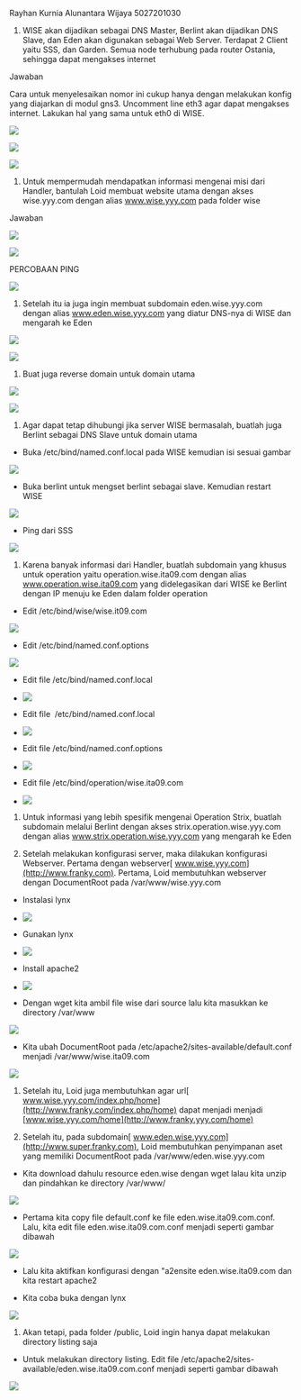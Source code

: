 Rayhan Kurnia Alunantara Wijaya 5027201030

1.  WISE akan dijadikan sebagai DNS Master, Berlint akan dijadikan DNS Slave, dan Eden akan digunakan sebagai Web Server. Terdapat 2 Client yaitu SSS, dan Garden. Semua node terhubung pada router Ostania, sehingga dapat mengakses internet

Jawaban

Cara untuk menyelesaikan nomor ini cukup hanya dengan melakukan konfig yang diajarkan di modul gns3. Uncomment line eth3 agar dapat mengakses internet. Lakukan hal yang sama untuk eth0 di WISE.

![](https://lh4.googleusercontent.com/aH-YMqqtNEmfO6n9SrxK3SdrQWB4_lMJ3dQnUgIY3r967UELFxI4Vb5FLVP3xiLNhiSWhWtsXiElcj5bwnG5aCKPaQ_IUSs5cnZOjlto3OnG9yb7uuqf4hJN7V9lnJV9KtcQw_yBcWIeFJ1JqdZfbnZxE5kcj-gmFcki-BLrnQCu7jOWoiunphpYwg)

![](https://lh3.googleusercontent.com/0wAyV8DGCj1mGY8tIVwqLDtCqj2167WVSgGOuWfREbmm7X33eFxmxjaTXvta3S15pC4kB3V0MxxbmTPMRZU8DmSpdlCL6ceIb4tJ5aQuBFhfKGdih2oNRY0SneCmxI-3gdFTPcp_Ybow1yFGY1k1Mreyf1ap-65bn3CaJ8DiuNtibjFQflpba3wIqQ)

![](https://lh5.googleusercontent.com/91ooq6sDfs_JaU0254WIClD-jIULhp9ANNLI4gWAW3jV6_L08D5VyFLxNZBhhs3xfxFBGJllLdw-_dcbl66bm4NcSD5B74h5jP_IoON7bTpw8YLGYkd_R9VvPnCeJl4A7GOFOShOW-PwSztXVJb65NtJ93yjp9202UeJkJCck4c6ho73NFS5qg_W6Q)

1.  Untuk mempermudah mendapatkan informasi mengenai misi dari Handler, bantulah Loid membuat website utama dengan akses wise.yyy.com dengan alias www.wise.yyy.com pada folder wise

Jawaban

![](https://lh5.googleusercontent.com/kUIAhu71_DSLdnr1ZjoTBk8h3KKD6TtrkZ_8fIkDQQG-Yskh1PRjGInOKXO2QVLQLFDokK0al_ZUTQxL2sNRnaA-8_iqps8tPjGGxybAA2YSEUD3kROQT47pH4RP3156xykGZKXvWm3rlf8vC_Sb_Kqs6h2sdy5Gui1g8DSZGpsiEPsWUwPTBEMVCQ)

![](https://lh3.googleusercontent.com/TaftU-TXUkJbqJ9SIn8EXhnFO7SxOBtAYrsHOLEBo01w5LQdrYDCyzNwOmju91wmaeVc--04aqaMGr7fjNDD7tpMwEmqiVJMmVvT8AeHg4JgGMlcJrcvDACdrr1SeB2vrxrrwltA3aDSGxg8YfX3Dnagg9x6BWOtd4eLGxKUe50U1B_PTVhY6Wv_EA)

PERCOBAAN PING

![](https://lh3.googleusercontent.com/EapkZ_gO8qWWSRMgDInwbvtome_QASV5jRrFi7Jif7_OeMIIp26_1iD4fwdlYlhphZMoIYFD--0tZsoVcnRHHKwukQQhPk56XYhNt_2vxOfLALsIrQdvhaon2Cd4v92eFWAc8TlEbIhDaxRey-uZo3QjboWPcfq_MyYOZ4L8O9W9fnAb7ytun7hNfw)

1.  Setelah itu ia juga ingin membuat subdomain eden.wise.yyy.com dengan alias www.eden.wise.yyy.com yang diatur DNS-nya di WISE dan mengarah ke Eden 

![](https://lh6.googleusercontent.com/pIbvF74RSZTUspkz3HjnxrMvKe9yEw_DwvC-vFtHD3a5_8JBSkklhw6sv-qiwvCb5Q6qcAwwoNny-zoSs4nWHEbun7kNKwhJnLb8uVcEFslHHd7pY52vOVJlLvBGj3WQk9YnKQS15ibejGOruojX8esu8RpIV0DBNJa68l-Sd1pPqxmJNsb_e58udA)

![](https://lh5.googleusercontent.com/RleI3sYHAG30ewtrFa9-zXHI4uUFSevo3MCsDGqXJZIvZ-BYm0du13uTcchz6qFpsMEhyBeP4IpuQ02Hg4yLJ2kDyb6o3TDssdrdVEuGb7wlVs5-4KdGHISeY9WGIDPYzWb8Q5U9pA3QIB2zpG4wfdsak_KKJT3kOnpuENN7gCHaqlMI0jxSZS_G3Q)

1.  Buat juga reverse domain untuk domain utama

![](https://lh3.googleusercontent.com/nm0ek5MJiYEOyNy0u0B-k4fWsoqFXRWVlcfETR1PJVxvHym2qTK-qNVWQHGV2geI1AyK2zMrJZixINvxTN7rTwkGP7CKHxPy0oYwX68v03LdgCaidDvpXWqomVRePUOi8nZU8eIiL65vToTr0EIZb0yNKjTGRQROYMtgzXCJ9cFjJBqIa-Vy8ynbRg)

![](https://lh3.googleusercontent.com/_K8Y_n3Qwp5lUjl-_ydsQfFrGupDQy8zeLuLMBaUTBPCvCELa5Os2LuMcerTzktNdWWWakoXAxiqQDrPjZEh7sJUqnzfS9NN7exp89RSw-yHL8Lew1wQjlIQYFloZyet90N-Yet5T9JVb1ZVB-sHW9QDaTQppRFOEy6uml95DRqyrvosSbErtfxkdg)

1.  Agar dapat tetap dihubungi jika server WISE bermasalah, buatlah juga Berlint sebagai DNS Slave untuk domain utama

-   Buka /etc/bind/named.conf.local pada WISE kemudian isi sesuai gambar

![](https://lh5.googleusercontent.com/5cht6McADbaXK5SNVAl4uDsX9x7FkkgIQUTwNTVf2ofFtak8AROtedWysJ7gUgyVUEQT-UMRtaIhJac4-oAB3uy2RAnCSXysJgbXDp7ZlpEj4FdvLSeo52_z_Nzk74bqbmQUR4gHHcJTvEtdiyLLa93SR_ufqz-DY0KlEEBiyiMi_ZsH2vnFj2CZhQ)

-   Buka berlint untuk mengset berlint sebagai slave. Kemudian restart WISE

![](https://lh3.googleusercontent.com/7UeeEnBn2BqWcU5Ybw0a_cN3KpUSs0h46RuQBv_rnKKJmCH4s7YceIyzxc62ckJG5NAbl_4Pm2Lrjwin0YojvwHsyvJTooxC1q1WqVi1ImjQyFZmtfQMUOaKhO9aZFBY5cDODdWW3_v7gzow7pxdyNnXwlow1too9hC1MHiWum9by7O0rXv0HriiOw)

-   Ping dari SSS

![](https://lh3.googleusercontent.com/4nFXNIRpZybSn5Hy_iFeN7cDSKCbEbh-WYOxSO1D-LPVkVWsAp1og9BjImNSA587SjAICOsvi-H6cBp_RJVMr9TIvZKnNtm2NtLffxJeZ9LK_2E_nWlgvdXBQdZdNEqE32RM2Hre3gwW1H9lkqrQx2WIrboHjx8oE3hdlMDMWc3e0tTq7rrbfmcfxQ)

1.  Karena banyak informasi dari Handler, buatlah subdomain yang khusus untuk operation yaitu operation.wise.ita09.com dengan alias www.operation.wise.ita09.com yang didelegasikan dari WISE ke Berlint dengan IP menuju ke Eden dalam folder operation

-   Edit /etc/bind/wise/wise.it09.com

![](https://lh3.googleusercontent.com/uTHrS84xZ2bQHxlyxRO9cxKkuLCAZngJEbIlQci8OEbPSH5x6g-TUfPJ2FiGZqIfm-Hdv68m0DWuy25wZCIvtfxhdns5KzFDDwHljWvQFEO1L1K8UrHu4WDHrtxjQbWyQ-jmPLANSVXw3HQlIqSIREM9j6okIUD-fMI655ohOD8vL6CLrDWlMGwYYw)

-   Edit /etc/bind/named.conf.options

![](https://lh4.googleusercontent.com/DBtkJFVvyFoqVEWC-ZXgT0QLcWnR9t1Zw7Y16Zrcl8pflxX-Cq2G_YYCgDhSMZ7oowvZ6TcmoiIi1pT9FX6sQZR8jGtP8ZhMK8fT9VMjdElVpH5bHxSQ047ko2S8uw2ezD-VeQcNIg-7_NNKQHj3FwdMvQZhZPoGIlOkhQSacD-yraBQ-4MUCxg_SQ)

-   Edit file /etc/bind/named.conf.local

-   ![](https://lh3.googleusercontent.com/MSU0gygZqj6GDP_xwkvh-cq9wu7z5hBldiviBWehSIFSzNlCwd4HAiVvNucnFVMy1ZnTwczYRfPXXA4h86FygOn10UFCt3qegUcaboOCEd4Xs5rCUSnGp1S7dBzpNk3aFbzMI02nrxyVMTvnNG7y5dbb7cLXEXVRsNAk7-GmpIsqrQBBx7OW4u9SUQ)

-   Edit file  /etc/bind/named.conf.local

-   ![](https://lh6.googleusercontent.com/fOykgPddD1E6FlNNFsGPb5RWX5caLL7ywaqy_5b4SdDhkxRZxRkVNRp-Rx0hpfYZpcpKSW5Vldk4cNmsAlr5snkNEzFhAMlrNwemMZzp9c_HzokVyizWL9PyE1-VPm52We-L7ZgW_CeO8Ay04LpwKbuLEOx6NeclVg6ow5JpvUKEpuF5BIa6xKEIvw)

-   Edit file /etc/bind/named.conf.options

-   ![](https://lh3.googleusercontent.com/flzqEofRUyje7zR3QwIdmatczisXjpm75N6JEZRsI91dOVoUla9tTmrykM6aMRGNKuNfW3WKor4ACqUhUa3Ybyuw29raB0OT9v1_kS0XnmS4Wcu7RKT0mGTEG-6N-CNExrTjYO6L70MTM1RiXR6nDXGlhY1v1KW5KlvROff9I_HN1KplTA7jLwfJOg)

-   Edit file /etc/bind/operation/wise.ita09.com

-   ![](https://lh4.googleusercontent.com/PCnLZPHpSQZCA2o2G2SFclyoOk1jOc1HtuW9g06jEEsPRAdD6MEFEsuW_oezy1_iayL63e67C_6B4jYKMg0ezy63t2BmpZfWXJrVpIJFwDmLSMXG3KwgIabrbLrFkdg4_CSLFc7vIzppmZDzNpv4bkZS6xPdge2m3j_2C4dJCbMFb6rqMlG_BBTPmQ)

1.  Untuk informasi yang lebih spesifik mengenai Operation Strix, buatlah subdomain melalui Berlint dengan akses strix.operation.wise.yyy.com dengan alias www.strix.operation.wise.yyy.com yang mengarah ke Eden

1.  Setelah melakukan konfigurasi server, maka dilakukan konfigurasi Webserver. Pertama dengan webserver[  www.wise.yyy.com](http://www.franky.com). Pertama, Loid membutuhkan webserver dengan DocumentRoot pada /var/www/wise.yyy.com

-   Instalasi lynx

-   ![](https://lh4.googleusercontent.com/Tdyt3C16NSDy6OQSYeFyNw1RjVLUmh8xOk3suSCaHj8IoL87sdNkwIGSkuTId4hdwKTaT0RTzta57MCQKRsrHHftcBAgoHXbINr9EhRcWOeRqY9QPWUWfzFwQ9LyOowvreTc1KJq45NhyOIZ8euXxXllpzpe9j7w3ZUeKJXjoek0GI6aAsZHII5Vng)

-   Gunakan lynx

-   ![](https://lh6.googleusercontent.com/E3wwCC4274-L62UnL6Z0oZkggFCcMmunVE_LBapmqVXnjgYUwJ9ONoRnW04k4NQyyIcPDKPyF6rK4z4HRElzdP_ytU_WLPgdbkW9iz51Xg6Pn6DOqbAA5Fys50N6BfkLBQLg0eryQbevtSuXw8xgXZF1haAejM1BrUTHPkTacD1h7Q3GF2T4qDHxTw)

-   Install apache2

-   ![](https://lh4.googleusercontent.com/L97alQsYsc94BBcTVCOWTEvfDTyEKrJvagx_1sl-ezYe2qk73WHGV19PR4pj9aba7NrkkM_9tYOxvFBMckiJ7b8lm7xpiYlp-gOAeWMVqn7iQONeIbdx1uBy5Q0eo1Jd4W6KoLS7W6eHSMgkYxgVhDizQmjHiL1OdyI_hHGV58wgU21iw_DHQNIECQ)

-   Dengan wget kita ambil file wise dari source lalu kita masukkan ke directory /var/www

![](https://lh3.googleusercontent.com/WMP0ovOPTYYDFKFXAPWEhO6sl7wdFWoZ5SgomGZhxLOWAlacD_r7aqDKZJvMIEsUDchb0AMgk4pqUC1sb3HD5PO0QyfohxkgmkrroWzuNRNRtHY4qgZPVb9ZLsmx20nb5nhVIOfCLeUyCA6YzVV5jYpftzh2G5yFVn5zzpDs1FyPlWmrf-ouW7VOCQ)

-   Kita ubah DocumentRoot pada /etc/apache2/sites-available/default.conf menjadi /var/www/wise.ita09.com

![](https://lh4.googleusercontent.com/moNaFj0I5kmnLvmDWXPrYGobdPZgQaRg_AxfXXXXnBVtzJl_3v_oOZebEczOIG9woYgnTPZ4VxzSVze896I1_Oco1UdrnKldxKL2WOfHXZmN2ty9X0lZVzJjqkycNGC7Z3qYBuBHm9FABAurwwokRIxKA1C8YEkjjw4TvR6fKqC0pxvXZTt46z1uTw)

1.  Setelah itu, Loid juga membutuhkan agar url[  www.wise.yyy.com/index.php/home](http://www.franky.com/index.php/home) dapat menjadi menjadi[  ](http://www.franky.com/home)[www.wise.yyy.com/home](http://www.franky.yyy.com/home)

1.  Setelah itu, pada subdomain[  www.eden.wise.yyy.com](http://www.super.franky.com), Loid membutuhkan penyimpanan aset yang memiliki DocumentRoot pada /var/www/eden.wise.yyy.com

-   Kita download dahulu resource eden.wise dengan wget lalau kita unzip dan pindahkan ke directory /var/www/

![](https://lh3.googleusercontent.com/aLMIk2dBCBGjnjDl9HCrSIWTKNAxpVWCA1EDP28KBM2fvFXaBaAoVHX_Mgi_55r4zQbfRQjCOMAmOzGfSz9BMIj9et5hN5aIbrpIjVUmo01DHoZqZ-PZHfDTNg_eYhqft9Q68s_DP3TNkmMNVKBoct-gnA62csmct1i5WgJS3lculjJsNeON07RaTQ)

-   Pertama kita copy file default.conf ke file eden.wise.ita09.com.conf. Lalu, kita edit file eden.wise.ita09.com.conf menjadi seperti gambar dibawah 

![](https://lh4.googleusercontent.com/sS04bVDsGSGWvWr9nAEDpqCeIA7Kc4d8uNdJRQzDPE7jNPq2S2z5NfNaxMM4gaQX63-azDYshWfYAjHAZ6jaGnK6X3eNRpIE8hpcAr9MuVOaBGJMo8CWJK_Zmq8Qh267AtVSymGwwmzJSP95OiUL8zWerplhoXX8gY5embWSk9FbBIA_pfKvSySErQ)

-   Lalu kita aktifkan konfigurasi dengan "a2ensite eden.wise.ita09.com dan kita restart apache2

-   Kita coba buka dengan lynx

![](https://lh4.googleusercontent.com/qdnWzc8xNn6yVo1LlOWgaPc4a59a6Hyrjws1WNVsLPht80g32S9h0EVXMs5hjPJOvqFMu7_H7hdmTCw6kwwrOBGg4qIcH_djn4nFee8y8HNZ1cvYQ-WC7tBPoDaGxVrzB0G4f32OtHB-lZfMa4MjKFgz_hPC1N6vxGY11Yx96cUr6EtTG4BLrJiX6A)

1.  Akan tetapi, pada folder /public, Loid ingin hanya dapat melakukan directory listing saja

-   Untuk melakukan directory listing. Edit file /etc/apache2/sites-available/eden.wise.ita09.com.conf menjadi seperti gambar dibawah

![](https://lh3.googleusercontent.com/gpnt4D7-8L9NtCRxarb9XnyiWo1GKTqY8zuTP-nKz2C6M3dPp1HF7-Nz2o9ULIYv-8cgS_tKXtHHOssssFEWFsmW3jyPdEaJ53CaLDtUbDu-CkaJnEi5c1ZHVuv8P_BxANgouk_oyENw6JhK8TnDUdQ9RbfiVppPH_FbKF9kHEILQYK53t9iF0sgvg)

